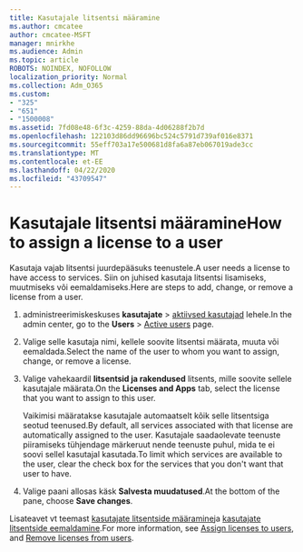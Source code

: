 ```yaml
---
title: Kasutajale litsentsi määramine
ms.author: cmcatee
author: cmcatee-MSFT
manager: mnirkhe
ms.audience: Admin
ms.topic: article
ROBOTS: NOINDEX, NOFOLLOW
localization_priority: Normal
ms.collection: Adm_O365
ms.custom:
- "325"
- "651"
- "1500008"
ms.assetid: 7fd08e48-6f3c-4259-88da-4d06288f2b7d
ms.openlocfilehash: 122103d86dd96696bc524c5791d739af016e8371
ms.sourcegitcommit: 55eff703a17e500681d8fa6a87eb067019ade3cc
ms.translationtype: MT
ms.contentlocale: et-EE
ms.lasthandoff: 04/22/2020
ms.locfileid: "43709547"
---
```

# <a name="how-to-assign-a-license-to-a-user"></a><span data-ttu-id="0b419-102">Kasutajale litsentsi määramine</span><span class="sxs-lookup"><span data-stu-id="0b419-102">How to assign a license to a user</span></span>

<span data-ttu-id="0b419-103">Kasutaja vajab litsentsi juurdepääsuks teenustele.</span><span class="sxs-lookup"><span data-stu-id="0b419-103">A user needs a license to have access to services.</span></span> <span data-ttu-id="0b419-104">Siin on juhised kasutaja litsentsi lisamiseks, muutmiseks või eemaldamiseks.</span><span class="sxs-lookup"><span data-stu-id="0b419-104">Here are steps to add, change, or remove a license from a user.</span></span>
  
1. <span data-ttu-id="0b419-105">administreerimiskeskuses **kasutajate** \> [aktiivsed kasutajad](https://go.microsoft.com/fwlink/p/?linkid=834822) lehele.</span><span class="sxs-lookup"><span data-stu-id="0b419-105">In the admin center, go to the **Users** \> [Active users](https://go.microsoft.com/fwlink/p/?linkid=834822) page.</span></span>

2. <span data-ttu-id="0b419-106">Valige selle kasutaja nimi, kellele soovite litsentsi määrata, muuta või eemaldada.</span><span class="sxs-lookup"><span data-stu-id="0b419-106">Select the name of the user to whom you want to assign, change, or remove a license.</span></span>

3. <span data-ttu-id="0b419-107">Valige vahekaardil **litsentsid ja rakendused** litsents, mille soovite sellele kasutajale määrata.</span><span class="sxs-lookup"><span data-stu-id="0b419-107">On the **Licenses and Apps** tab, select the license that you want to assign to this user.</span></span>

    <span data-ttu-id="0b419-108">Vaikimisi määratakse kasutajale automaatselt kõik selle litsentsiga seotud teenused.</span><span class="sxs-lookup"><span data-stu-id="0b419-108">By default, all services associated with that license are automatically assigned to the user.</span></span> <span data-ttu-id="0b419-109">Kasutajale saadaolevate teenuste piiramiseks tühjendage märkeruut nende teenuste puhul, mida te ei soovi sellel kasutajal kasutada.</span><span class="sxs-lookup"><span data-stu-id="0b419-109">To limit which services are available to the user, clear the check box for the services that you don't want that user to have.</span></span>

4. <span data-ttu-id="0b419-110">Valige paani allosas käsk **Salvesta muudatused**.</span><span class="sxs-lookup"><span data-stu-id="0b419-110">At the bottom of the pane, choose **Save changes**.</span></span>

<span data-ttu-id="0b419-111">Lisateavet vt teemast [kasutajate litsentside määramine](https://docs.microsoft.com/office365/admin/subscriptions-and-billing/assign-licenses-to-users)ja [kasutajate litsentside eemaldamine](https://docs.microsoft.com/office365/admin/subscriptions-and-billing/remove-licenses-from-users).</span><span class="sxs-lookup"><span data-stu-id="0b419-111">For more information, see [Assign licenses to users](https://docs.microsoft.com/office365/admin/subscriptions-and-billing/assign-licenses-to-users), and [Remove licenses from users](https://docs.microsoft.com/office365/admin/subscriptions-and-billing/remove-licenses-from-users).</span></span>